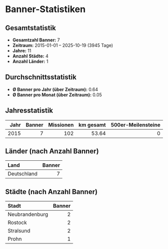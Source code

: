 # Banner-Statistiken

## Gesamtstatistik

- **Gesamtzahl Banner:** 7
- **Zeitraum:** 2015-01-01 – 2025-10-19 (3945 Tage)
- **Jahre:** 11
- **Anzahl Städte:** 4
- **Anzahl Länder:** 1

## Durchschnittsstatistik

- **Ø Banner pro Jahr (über Zeitraum):** 0.64
- **Ø Banner pro Monat (über Zeitraum):** 0.05

## Jahresstatistik

| Jahr | Banner | Missionen | km gesamt | 500er-Meilensteine |
|-----:|------:|----------:|----------:|--------------------:|
| 2015 | 7 | 102 | 53.64 | 0 |

## Länder (nach Anzahl Banner)

| Land | Banner |
|:-----|------:|
| Deutschland | 7 |

## Städte (nach Anzahl Banner)

| Stadt | Banner |
|:------|------:|
| Neubrandenburg | 2 |
| Rostock | 2 |
| Stralsund | 2 |
| Prohn | 1 |
